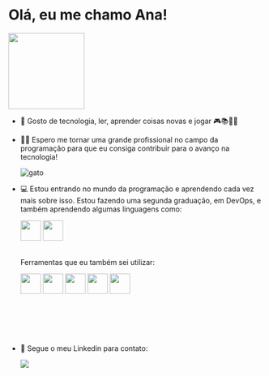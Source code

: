 <body>
<h1>Olá, eu me chamo Ana!</h1> 
<div>
<img src="https://github.com/anamirannda/anamirannda/assets/151754232/c7367101-7bb9-4107-b9cb-acbc02b9ccb2" width="150"/></br>
</div>
</body>

- 🥰 Gosto de tecnologia, ler, aprender coisas novas e jogar 🎮📚🤖🤓         
  
- 👩‍💻 Espero me tornar uma grande profissional no campo da programação para que eu consiga contribuir para o avanço na tecnologia!

  ![gato](https://github.com/anamirannda/anamirannda/assets/151754232/5a540e54-c6c3-4935-9d51-d62dd8d75382)

- 💻 Estou entrando no mundo da programação e aprendendo cada vez mais sobre isso. Estou fazendo uma segunda graduação, em DevOps, e também aprendendo algumas linguagens como:

  <div>
    <link rel="stylesheet" href="https://cdn.jsdelivr.net/gh/devicons/devicon@v2.15.1/devicon.min.css"/>
    <i class="devicon-csharp-original "></i>
    <img src="https://cdn.jsdelivr.net/gh/devicons/devicon/icons/csharp/csharp-original.svg" width="40" />
    <img src="https://cdn.jsdelivr.net/gh/devicons/devicon/icons/python/python-original.svg" width="40" /> 
   </br> </br> 
  </div>

  Ferramentas que eu também sei utilizar:

    <div>
        <link rel="stylesheet" href="https://cdn.jsdelivr.net/gh/devicons/devicon@v2.15.1/devicon.min.css"/>
        <i class="devicon-illustrator-plain "></i>
        <img src="https://cdn.jsdelivr.net/gh/devicons/devicon/icons/illustrator/illustrator-plain.svg" width="40" />
        <img src="https://cdn.jsdelivr.net/gh/devicons/devicon/icons/photoshop/photoshop-plain.svg" width="40" /> 
        <img src="https://cdn.jsdelivr.net/gh/devicons/devicon/icons/canva/canva-original.svg" width="40" />
        <img src="https://cdn.jsdelivr.net/gh/devicons/devicon/icons/trello/trello-plain.svg" width="40" />
        <img src="https://github.com/anamirannda/anamirannda/assets/151754232/f86e5758-e007-469c-a523-ed70682d9dc4" width="40"/>

    </br> </br> </br> </br> 
    </div>
    
    
- 🔹 Segue o meu Linkedin para contato:
  
  <div>
      <a href="https://www.linkedin.com/in/ana-miranda-8080471a3" target="_blank"><img loading="lazy" src="https://img.shields.io/badge/-LinkedIn-%230077B5?style=for-the-badge&logo=linkedin&logoColor=white" target="_blank"></a>
  </div>  
